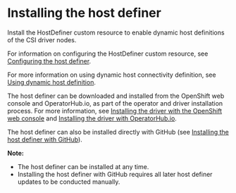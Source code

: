 # Installing the host definer

Install the HostDefiner custom resource to enable dynamic host definitions of the CSI driver nodes.

For information on configuring the HostDefiner custom resource, see [Configuring the host definer](../configuration/configuring_hostdefiner).

For more information on using dynamic host connectivity definition, see [Using dynamic host definition](../using/using_hostdefinition.md).

The host definer can be downloaded and installed from the OpenShift web console and OperatorHub.io, as part of the operator and driver installation process. For more information, see [Installing the driver with the OpenShift web console](install_driver_openshift_web.md) and [Installing the driver with OperatorHub.io](install_driver_operatorhub.md).

The host definer can also be installed directly with GitHub (see [Installing the host definer with GitHub](install_hostdefiner_github.md)).

**Note:** 
    
- The host definer can be installed at any time.
- Installing the host definer with GitHub requires all later host definer updates to be conducted manually.